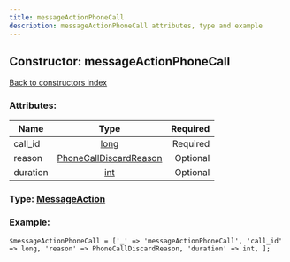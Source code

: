 ```yaml
---
title: messageActionPhoneCall
description: messageActionPhoneCall attributes, type and example
---
```

## Constructor: messageActionPhoneCall  
[Back to constructors index](index.md)



### Attributes:

| Name     |    Type       | Required |
|----------|:-------------:|---------:|
|call\_id|[long](../types/long.md) | Required|
|reason|[PhoneCallDiscardReason](../types/PhoneCallDiscardReason.md) | Optional|
|duration|[int](../types/int.md) | Optional|



### Type: [MessageAction](../types/MessageAction.md)


### Example:

```
$messageActionPhoneCall = ['_' => 'messageActionPhoneCall', 'call_id' => long, 'reason' => PhoneCallDiscardReason, 'duration' => int, ];
```  

